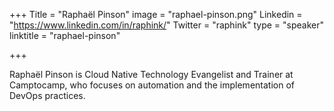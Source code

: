 +++
Title = "Raphaël Pinson"
image = "raphael-pinson.png"
Linkedin = "https://www.linkedin.com/in/raphink/"
Twitter = "raphink"
type = "speaker"
linktitle = "raphael-pinson"

+++

Raphaël Pinson is Cloud Native Technology Evangelist and Trainer at Camptocamp, who focuses on automation and the implementation of DevOps practices.